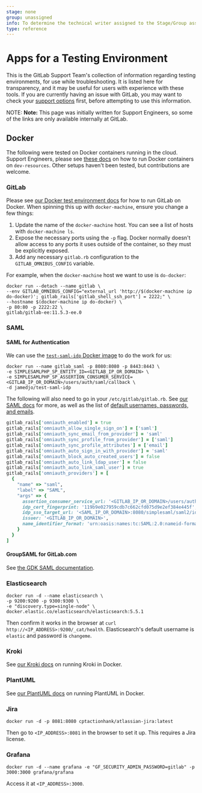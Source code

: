 ```yaml
---
stage: none
group: unassigned
info: To determine the technical writer assigned to the Stage/Group associated with this page, see https://about.gitlab.com/handbook/engineering/ux/technical-writing/#assignments
type: reference
---
```


# Apps for a Testing Environment

This is the GitLab Support Team's collection of information regarding testing environments,
for use while troubleshooting. It is listed here for transparency, and it may be useful
for users with experience with these tools. If you are currently having an issue with
GitLab, you may want to check your [support options](https://about.gitlab.com/support/)
first, before attempting to use this information.

NOTE: **Note:**
This page was initially written for Support Engineers, so some of the links
are only available internally at GitLab.

## Docker

The following were tested on Docker containers running in the cloud. Support Engineers,
please see [these docs](https://gitlab.com/gitlab-com/dev-resources/tree/master/dev-resources#running-docker-containers)
on how to run Docker containers on `dev-resources`. Other setups haven't been tested,
but contributions are welcome.

### GitLab

Please see [our Docker test environment docs](../../install/digitaloceandocker.md#create-new-gitlab-container)
for how to run GitLab on Docker. When spinning this up with `docker-machine`, ensure
you change a few things:

1. Update the name of the `docker-machine` host. You can see a list of hosts
   with `docker-machine ls`.
1. Expose the necessary ports using the `-p` flag. Docker normally doesn't
   allow access to any ports it uses outside of the container, so they must be
   explicitly exposed.
1. Add any necessary `gitlab.rb` configuration to the
   `GITLAB_OMNIBUS_CONFIG` variable.

For example, when the `docker-machine` host we want to use is `do-docker`:

```shell
docker run --detach --name gitlab \
--env GITLAB_OMNIBUS_CONFIG="external_url 'http://$(docker-machine ip do-docker)'; gitlab_rails['gitlab_shell_ssh_port'] = 2222;" \
--hostname $(docker-machine ip do-docker) \
-p 80:80 -p 2222:22 \
gitlab/gitlab-ee:11.5.3-ee.0
```

### SAML

#### SAML for Authentication

We can use the [`test-saml-idp` Docker image](https://hub.docker.com/r/jamedjo/test-saml-idp)
to do the work for us:

```shell
docker run --name gitlab_saml -p 8080:8080 -p 8443:8443 \
-e SIMPLESAMLPHP_SP_ENTITY_ID=<GITLAB_IP_OR_DOMAIN> \
-e SIMPLESAMLPHP_SP_ASSERTION_CONSUMER_SERVICE=<GITLAB_IP_OR_DOMAIN>/users/auth/saml/callback \
-d jamedjo/test-saml-idp
```

The following will also need to go in your `/etc/gitlab/gitlab.rb`. See [our SAML docs](../../integration/saml.md)
for more, as well as the list of [default usernames, passwords, and emails](https://hub.docker.com/r/jamedjo/test-saml-idp/#usage).

```ruby
gitlab_rails['omniauth_enabled'] = true
gitlab_rails['omniauth_allow_single_sign_on'] = ['saml']
gitlab_rails['omniauth_sync_email_from_provider'] = 'saml'
gitlab_rails['omniauth_sync_profile_from_provider'] = ['saml']
gitlab_rails['omniauth_sync_profile_attributes'] = ['email']
gitlab_rails['omniauth_auto_sign_in_with_provider'] = 'saml'
gitlab_rails['omniauth_block_auto_created_users'] = false
gitlab_rails['omniauth_auto_link_ldap_user'] = false
gitlab_rails['omniauth_auto_link_saml_user'] = true
gitlab_rails['omniauth_providers'] = [
  {
    "name" => "saml",
    "label" => "SAML",
    "args" => {
      assertion_consumer_service_url: '<GITLAB_IP_OR_DOMAIN>/users/auth/saml/callback',
      idp_cert_fingerprint: '119b9e027959cdb7c662cfd075d9e2ef384e445f',
      idp_sso_target_url: '<SAML_IP_OR_DOMAIN>:8080/simplesaml/saml2/idp/SSOService.php',
      issuer: '<GITLAB_IP_OR_DOMAIN>',
      name_identifier_format: 'urn:oasis:names:tc:SAML:2.0:nameid-format:persistent'
    }
  }
]
```

#### GroupSAML for GitLab.com

See [the GDK SAML documentation](https://gitlab.com/gitlab-org/gitlab-development-kit/blob/master/doc/howto/saml.md).

### Elasticsearch

```shell
docker run -d --name elasticsearch \
-p 9200:9200 -p 9300:9300 \
-e "discovery.type=single-node" \
docker.elastic.co/elasticsearch/elasticsearch:5.5.1
```

Then confirm it works in the browser at `curl http://<IP_ADDRESS>:9200/_cat/health`.
Elasticsearch's default username is `elastic` and password is `changeme`.

### Kroki

See [our Kroki docs](../integration/kroki.md#docker)
on running Kroki in Docker.

### PlantUML

See [our PlantUML docs](../integration/plantuml.md#docker)
on running PlantUML in Docker.

### Jira

```shell
docker run -d -p 8081:8080 cptactionhank/atlassian-jira:latest
```

Then go to `<IP_ADDRESS>:8081` in the browser to set it up. This requires a
Jira license.

### Grafana

```shell
docker run -d --name grafana -e "GF_SECURITY_ADMIN_PASSWORD=gitlab" -p 3000:3000 grafana/grafana
```

Access it at `<IP_ADDRESS>:3000`.
